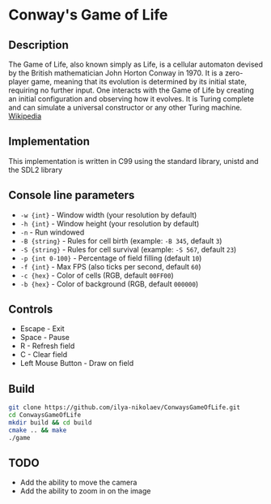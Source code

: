 # Conway's Game of Life

## Description
The Game of Life, also known simply as Life, is a cellular automaton devised by the British mathematician John Horton Conway in 1970. It is a zero-player game, meaning that its evolution is determined by its initial state, requiring no further input. One interacts with the Game of Life by creating an initial configuration and observing how it evolves. It is Turing complete and can simulate a universal constructor or any other Turing machine.
[Wikipedia](https://en.wikipedia.org/wiki/Conway%27s_Game_of_Life)

## Implementation
This implementation is written in C99 using the standard library, unistd and the SDL2 library

## Console line parameters
+ `-w {int}` - Window width (your resolution by default)
+ `-h {int}` - Window height (your resolution by default)
+ `-n` - Run windowed
+ `-B {string}` - Rules for cell birth (example: `-B 345`, default `3`)
+ `-S {string}` - Rules for cell survival (example: `-S 567`, default `23`)
+ `-p {int 0-100}` - Percentage of field filling (default `10`)
+ `-f {int}` - Max FPS (also ticks per second, default `60`)
+ `-c {hex}` - Color of cells (RGB, default `00FF00`)
+ `-b {hex}` - Color of background (RGB, default `000000`)

## Controls
+ Escape - Exit
+ Space - Pause
+ R - Refresh field
+ C - Clear field
+ Left Mouse Button - Draw on field

## Build
```Bash
git clone https://github.com/ilya-nikolaev/ConwaysGameOfLife.git
cd ConwaysGameOfLife
mkdir build && cd build
cmake .. && make
./game
```

## TODO
+ Add the ability to move the camera
+ Add the ability to zoom in on the image
